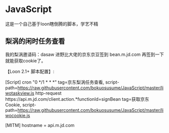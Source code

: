 # JavaScript

这是一个自己基于loon瞎倒腾的脚本，学艺不精


## 梨涡的闲时任务查看
我的梨涡邀请码：dasaw
进野比大佬的京东京豆签到 bean.m.jd.com 再签到一下就能获取cookie了。

【Loon 2.1+ 脚本配置】:

[Script] 
cron "0 */1 * * *" tag=京东梨涡任务查看, script-path=https://raw.githubusercontent.com/bokuosusume/JavaScript/master/liwotaskview.js
http-request https:\/\/api\.m\.jd\.com\/client\.action.*functionId=signBean tag=获取京东Cookie, script-path=https://raw.githubusercontent.com/bokuosusume/JavaScript/master/liwocookie.js 

[MITM] 
hostname = api.m.jd.com

